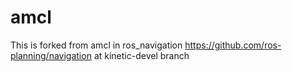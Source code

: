 # amcl

This is forked from amcl in ros_navigation https://github.com/ros-planning/navigation at kinetic-devel branch

